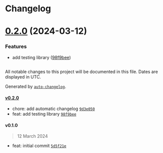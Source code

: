 # Changelog

# [0.2.0](https://github.com/NatanaelBorges/next-quick-start/compare/v0.1.0...v0.2.0) (2024-03-12)


### Features

* add testing library ([98f9bee](https://github.com/NatanaelBorges/next-quick-start/commit/98f9bee4be5720f4c7319771fcdcfeaed2db4f9c))

##

All notable changes to this project will be documented in this file. Dates are displayed in UTC.

Generated by [`auto-changelog`](https://github.com/CookPete/auto-changelog).

#### [v0.2.0](https://github.com/NatanaelBorges/next-quick-start/compare/v0.1.0...v0.2.0)

- chore: add automatic changelog [`9d3e050`](https://github.com/NatanaelBorges/next-quick-start/commit/9d3e05088b52ad68e5c091ab2266d563002108b9)
- feat: add testing library [`98f9bee`](https://github.com/NatanaelBorges/next-quick-start/commit/98f9bee4be5720f4c7319771fcdcfeaed2db4f9c)

#### v0.1.0

> 12 March 2024

- feat: initial commit [`5d5f21e`](https://github.com/NatanaelBorges/next-quick-start/commit/5d5f21ef79b4ca662f08454a272ceb087f6ecfb1)
